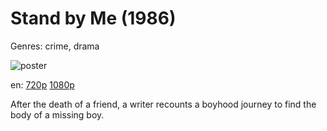 # Stand by Me (1986)

Genres: crime, drama

![poster](http://image.tmdb.org/t/p/w500/kedC0y75jdzByjuZNLOWIOtduNw.jpg)

en:
  [720p](magnet:?xt=urn:btih:E2DCA9CF7359F726980293F8EBC4078458C0D7D6&tr=udp://glotorrents.pw:6969/announce&tr=udp://tracker.opentrackr.org:1337/announce&tr=udp://torrent.gresille.org:80/announce&tr=udp://tracker.openbittorrent.com:80&tr=udp://tracker.coppersurfer.tk:6969&tr=udp://tracker.leechers-paradise.org:6969&tr=udp://p4p.arenabg.ch:1337&tr=udp://tracker.internetwarriors.net:1337)
  [1080p](magnet:?xt=urn:btih:AF1DBC1840DB7F7E51CA20F546A21903CF2ECF12&tr=udp://glotorrents.pw:6969/announce&tr=udp://tracker.opentrackr.org:1337/announce&tr=udp://torrent.gresille.org:80/announce&tr=udp://tracker.openbittorrent.com:80&tr=udp://tracker.coppersurfer.tk:6969&tr=udp://tracker.leechers-paradise.org:6969&tr=udp://p4p.arenabg.ch:1337&tr=udp://tracker.internetwarriors.net:1337)
  


After the death of a friend, a writer recounts a boyhood journey to find the body of a missing boy.